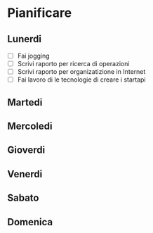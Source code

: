 # Pianificare

## Lunerdi
- [ ] Fai jogging
- [ ] Scrivi raporto per ricerca di operazioni
- [ ] Scrivi raporto per organizatizione in Internet
- [ ] Fai lavoro di le tecnologie di creare i startapi

## Martedi

## Mercoledi

## Gioverdi

## Venerdi

## Sabato

## Domenica
